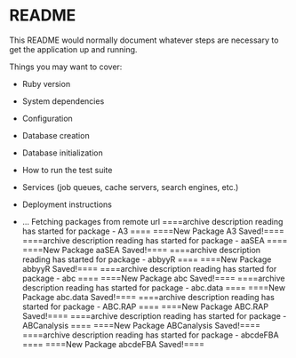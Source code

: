 # README

This README would normally document whatever steps are necessary to get the
application up and running.

Things you may want to cover:

* Ruby version

* System dependencies

* Configuration

* Database creation

* Database initialization

* How to run the test suite

* Services (job queues, cache servers, search engines, etc.)

* Deployment instructions

* ...
Fetching packages from remote url
====archive description reading has started for package - A3
====
====New Package A3 Saved!====
====archive description reading has started for package - aaSEA
====
====New Package aaSEA Saved!====
====archive description reading has started for package - abbyyR
====
====New Package abbyyR Saved!====
====archive description reading has started for package - abc
====
====New Package abc Saved!====
====archive description reading has started for package - abc.data
====
====New Package abc.data Saved!====
====archive description reading has started for package - ABC.RAP
====
====New Package ABC.RAP Saved!====
====archive description reading has started for package - ABCanalysis
====
====New Package ABCanalysis Saved!====
====archive description reading has started for package - abcdeFBA
====
====New Package abcdeFBA Saved!====
